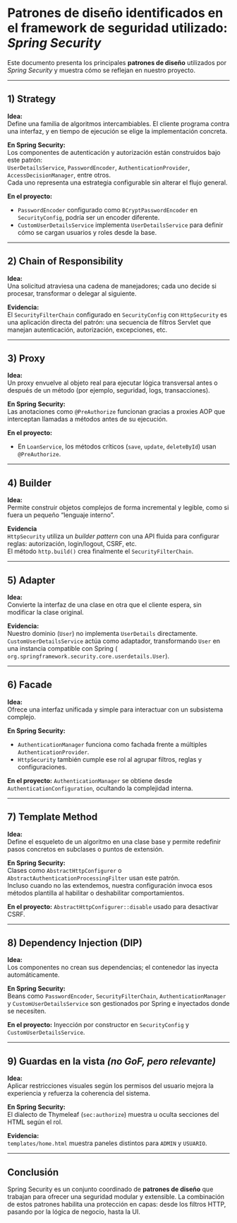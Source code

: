 # Patrones de diseño identificados en el framework de seguridad utilizado: *Spring Security*

Este documento presenta los principales **patrones de diseño** utilizados por *Spring Security* y muestra cómo se
reflejan en nuestro proyecto.

---

## 1) Strategy

**Idea:**  
Define una familia de algoritmos intercambiables. El cliente programa contra una interfaz, y en tiempo de ejecución se
elige la implementación concreta.

**En Spring Security:**  
Los componentes de autenticación y autorización están construidos bajo este patrón:  
`UserDetailsService`, `PasswordEncoder`, `AuthenticationProvider`, `AccessDecisionManager`, entre otros.  
Cada uno representa una estrategia configurable sin alterar el flujo general.

**En el proyecto:**

- `PasswordEncoder` configurado como `BCryptPasswordEncoder` en `SecurityConfig`, podría ser un encoder diferente.
- `CustomUserDetailsService` implementa `UserDetailsService` para definir cómo se cargan usuarios y roles desde la base.

---

## 2) Chain of Responsibility

**Idea:**  
Una solicitud atraviesa una cadena de manejadores; cada uno decide si procesar, transformar o delegar al siguiente.

**Evidencia:**  
El `SecurityFilterChain` configurado en `SecurityConfig` con `HttpSecurity` es una aplicación directa del patrón: una
secuencia de filtros Servlet que manejan autenticación, autorización, excepciones, etc.

---

## 3) Proxy

**Idea:**  
Un proxy envuelve al objeto real para ejecutar lógica transversal antes o después de un método (por ejemplo, seguridad,
logs, transacciones).

**En Spring Security:**  
Las anotaciones como `@PreAuthorize` funcionan gracias a proxies AOP que interceptan llamadas a métodos antes de su
ejecución.

**En el proyecto:**

- En `LoanService`, los métodos críticos (`save`, `update`, `deleteById`) usan `@PreAuthorize`.

---

## 4) Builder

**Idea:**  
Permite construir objetos complejos de forma incremental y legible, como si fuera un pequeño “lenguaje interno”.

**Evidencia**  
`HttpSecurity` utiliza un *builder pattern* con una API fluida para configurar reglas: autorización, login/logout, CSRF,
etc.  
El método `http.build()` crea finalmente el `SecurityFilterChain`.

---

## 5) Adapter

**Idea:**  
Convierte la interfaz de una clase en otra que el cliente espera, sin modificar la clase original.

**Evidencia:**  
Nuestro dominio (`User`) no implementa `UserDetails` directamente.  
`CustomUserDetailsService` actúa como adaptador, transformando `User` en una instancia compatible con Spring (
`org.springframework.security.core.userdetails.User`).

---

## 6) Facade

**Idea:**  
Ofrece una interfaz unificada y simple para interactuar con un subsistema complejo.

**En Spring Security:**

- `AuthenticationManager` funciona como fachada frente a múltiples `AuthenticationProvider`.
- `HttpSecurity` también cumple ese rol al agrupar filtros, reglas y configuraciones.

**En el proyecto:**
`AuthenticationManager` se obtiene desde `AuthenticationConfiguration`, ocultando la complejidad interna.

---

## 7) Template Method

**Idea:**  
Define el esqueleto de un algoritmo en una clase base y permite redefinir pasos concretos en subclases o puntos de
extensión.

**En Spring Security:**  
Clases como `AbstractHttpConfigurer` o `AbstractAuthenticationProcessingFilter` usan este patrón.  
Incluso cuando no las extendemos, nuestra configuración invoca esos métodos plantilla al habilitar o deshabilitar
comportamientos.

**En el proyecto:**
`AbstractHttpConfigurer::disable` usado para desactivar CSRF.

---

## 8) Dependency Injection (DIP)

**Idea:**  
Los componentes no crean sus dependencias; el contenedor las inyecta automáticamente.

**En Spring Security:**  
Beans como `PasswordEncoder`, `SecurityFilterChain`, `AuthenticationManager` y `CustomUserDetailsService` son
gestionados por Spring e inyectados donde se necesiten.

**En el proyecto:**
Inyección por constructor en `SecurityConfig` y `CustomUserDetailsService`.

---

## 9) Guardas en la vista *(no GoF, pero relevante)*

**Idea:**  
Aplicar restricciones visuales según los permisos del usuario mejora la experiencia y refuerza la coherencia del
sistema.

**En Spring Security:**  
El dialecto de Thymeleaf (`sec:authorize`) muestra u oculta secciones del HTML según el rol.

**Evidencia:**  
`templates/home.html` muestra paneles distintos para `ADMIN` y `USUARIO`.

---

## Conclusión

Spring Security es un conjunto coordinado de **patrones de diseño** que trabajan para ofrecer una seguridad modular y
extensible. La combinación de estos patrones habilita una protección en capas: desde los filtros HTTP, pasando por la
lógica de negocio, hasta la UI.